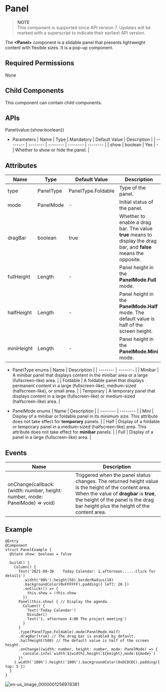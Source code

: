 # Panel


> **NOTE**<br>
> This component is supported since API version 7. Updates will be marked with a superscript to indicate their earliest API version.


The **<Panel\>** component is a slidable panel that presents lightweight content with flexible sizes. It is a pop-up component.


## Required Permissions

None


## Child Components

This component can contain child components.


## APIs

Panel(value:{show:boolean})

- Parameters
  | Name | Type | Mandatory | Default Value | Description |
  | -------- | -------- | -------- | -------- | -------- |
  | show | boolean | Yes | - | Whether to show or hide the panel. |


## Attributes

| Name | Type | Default Value | Description |
| -------- | -------- | -------- | -------- |
| type | PanelType | PanelType.Foldable | Type of the panel. |
| mode | PanelMode | - | Initial status of the panel. |
| dragBar | boolean | true | Whether to enable a drag bar. The value **true** means to display the drag bar, and **false** means the opposite. |
| fullHeight | Length | - | Panel height in the **PanelMode.Full** mode. |
| halfHeight | Length | - | Panel height in the **PanelMode.Half** mode. The default value is half of the screen height. |
| miniHeight | Length | - | Panel height in the **PanelMode.Mini** mode. |

- PanelType enums
  | Name | Description |
  | -------- | -------- |
  | Minibar | A minibar panel that displays content in the minibar area or a large (fullscreen-like) area. |
  | Foldable | A foldable panel that displays permanent content in a large (fullscreen-like), medium-sized (halfscreen-like), or small area. |
  | Temporary | A temporary panel that displays content in a large (fullscreen-like) or medium-sized (halfscreen-like) area. |

- PanelMode enums
  | Name | Description |
  | -------- | -------- |
  | Mini | Display of a minibar or foldable panel in its minimum size. This attribute does not take effect for **temporary** panels. |
  | Half | Display of a foldable or temporary panel in a medium-sized (halfscreen-like) area. This attribute does not take effect for **minibar** panels. |
  | Full | Display of a panel in a large (fullscreen-like) area. |


## Events

| Name | Description |
| -------- | -------- |
| onChange(callback: (width: number, height: number, mode: PanelMode) =&gt; void) | Triggered when the panel status changes. The returned height value is the height of the content area. When the value of **dragbar** is **true**, the height of the panel is the drag bar height plus the height of the content area. |


## Example


```
@Entry
@Component
struct PanelExample {
  @State show: boolean = false

  build() {
    Column() {
      Text('2021-09-30    Today Calendar: 1.afternoon......Click for details')
        .width('90%').height(50).borderRadius(10)
        .backgroundColor(0xFFFFFF).padding({ left: 20 })
        .onClick(() => {
          this.show = !this.show
        })
      Panel(this.show) { // Display the agenda.
        Column() {
          Text('Today Calendar')
          Divider()
          Text('1. afternoon 4:00 The project meeting')
        }
      }
      .type(PanelType.Foldable).mode(PanelMode.Half)
      .dragBar(true) // The drag bar is enabled by default.
      .halfHeight(500) // The default value is half of the screen height.
      .onChange((width: number, height: number, mode: PanelMode) => {
        console.info(`width:${width},height:${height},mode:${mode}`)
      })
    }.width('100%').height('100%').backgroundColor(0xDCDCDC).padding({ top: 5 })
  }
}
```

![en-us_image_0000001256978381](figures/en-us_image_0000001256978381.gif)
